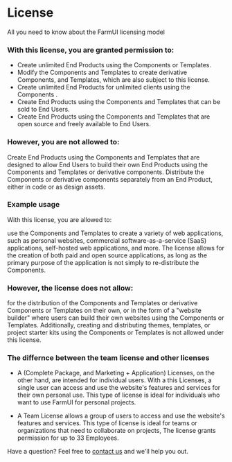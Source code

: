 # License

All you need to know about the FarmUI licensing model

### With this license, you are granted permission to:

- Create unlimited End Products using the Components or Templates.
- Modify the Components and Templates to create derivative Components, and Templates, which are also subject to this license.
- Create unlimited End Products for unlimited clients using the Components .
- Create End Products using the Components and Templates that can be sold to End Users.
- Create End Products using the Components and Templates that are open source and freely available to End Users.

### However, you are not allowed to:

Create End Products using the Components and Templates that are designed to allow End Users to build their own End Products using the Components and Templates or derivative components.
Distribute the Components or derivative components separately from an End Product, either in code or as design assets.

### Example usage

With this license, you are allowed to:

use the Components and Templates to create a variety of web applications, such as personal websites, commercial software-as-a-service (SaaS) applications, self-hosted web applications, and more.
The license allows for the creation of both paid and open source applications, as long as the primary purpose of the application is not simply to re-distribute the Components.

### However, the license does not allow:

for the distribution of the Components and Templates or derivative Components or Templates on their own, or in the form of a "website builder" where users can build their own websites using the Components or Templates.
Additionally, creating and distributing themes, templates, or project starter kits using the Components or Templates is not allowed under this license.

### The differnce between the team license and other licenses

- A (Complete Package, and Marketing + Application) Licenses, on the other hand, are intended for individual users. With a this Licenses, a single user can access and use the website's features and services for their own personal use. This type of license is ideal for individuals who want to use FarmUI for personal projects.

- A Team License allows a group of users to access and use the website's features and services. This type of license is ideal for teams or organizations that need to collaborate on projects, The license grants permission for up to 33 Employees.

Have a question? Feel free to [contact us](mailto:support@floatui.com) and we'll help you out.
